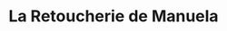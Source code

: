 ---
title: "La Retoucherie de Manuela"
url: /caracas/la-retoucherie-de-manuela-av-principal-de-el-hatillo/
shop: sastre
---